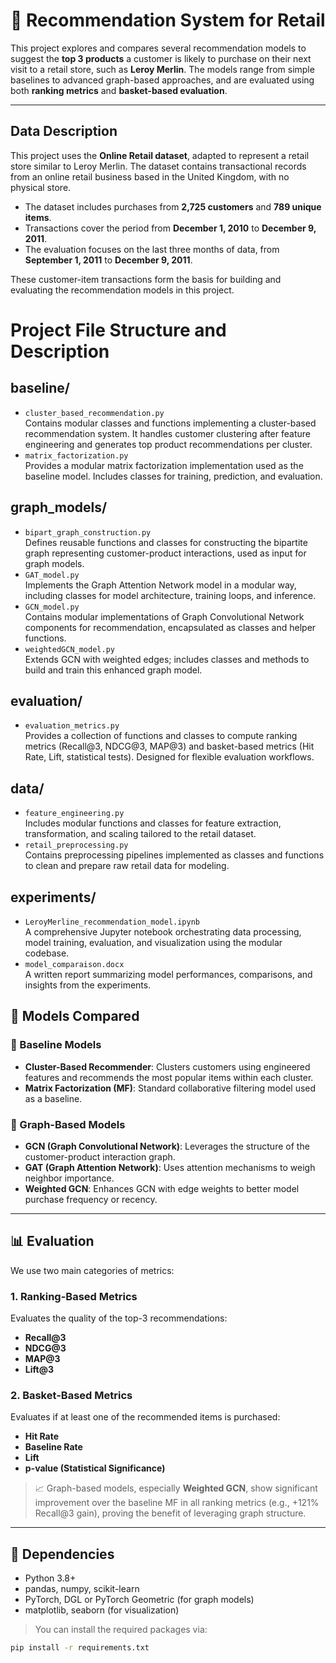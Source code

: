 # 🛒 Recommendation System for Retail

This project explores and compares several recommendation models to suggest the **top 3 products** a customer is likely to purchase on their next visit to a retail store, such as **Leroy Merlin**. The models range from simple baselines to advanced graph-based approaches, and are evaluated using both **ranking metrics** and **basket-based evaluation**.

---
## Data Description

This project uses the **Online Retail dataset**, adapted to represent a retail store similar to Leroy Merlin. The dataset contains transactional records from an online retail business based in the United Kingdom, with no physical store.

- The dataset includes purchases from **2,725 customers** and **789 unique items**.
- Transactions cover the period from **December 1, 2010** to **December 9, 2011**.
- The evaluation focuses on the last three months of data, from **September 1, 2011** to **December 9, 2011**.

These customer-item transactions form the basis for building and evaluating the recommendation models in this project.

# Project File Structure and Description

## baseline/
- `cluster_based_recommendation.py`  
  Contains modular classes and functions implementing a cluster-based recommendation system. It handles customer clustering after feature engineering and generates top product recommendations per cluster.
- `matrix_factorization.py`  
  Provides a modular matrix factorization implementation used as the baseline model. Includes classes for training, prediction, and evaluation.

## graph_models/
- `bipart_graph_construction.py`  
  Defines reusable functions and classes for constructing the bipartite graph representing customer-product interactions, used as input for graph models.
- `GAT_model.py`  
  Implements the Graph Attention Network model in a modular way, including classes for model architecture, training loops, and inference.
- `GCN_model.py`  
  Contains modular implementations of Graph Convolutional Network components for recommendation, encapsulated as classes and helper functions.
- `weightedGCN_model.py`  
  Extends GCN with weighted edges; includes classes and methods to build and train this enhanced graph model.

## evaluation/
- `evaluation_metrics.py`  
  Provides a collection of functions and classes to compute ranking metrics (Recall@3, NDCG@3, MAP@3) and basket-based metrics (Hit Rate, Lift, statistical tests). Designed for flexible evaluation workflows.

## data/
- `feature_engineering.py`  
  Includes modular functions and classes for feature extraction, transformation, and scaling tailored to the retail dataset.
- `retail_preprocessing.py`  
  Contains preprocessing pipelines implemented as classes and functions to clean and prepare raw retail data for modeling.

## experiments/
- `LeroyMerline_recommendation_model.ipynb`  
  A comprehensive Jupyter notebook orchestrating data processing, model training, evaluation, and visualization using the modular codebase.
- `model_comparaison.docx`  
  A written report summarizing model performances, comparisons, and insights from the experiments.




## 🧠 Models Compared

### 🔹 Baseline Models
- **Cluster-Based Recommender**: Clusters customers using engineered features and recommends the most popular items within each cluster.
- **Matrix Factorization (MF)**: Standard collaborative filtering model used as a baseline.

### 🔹 Graph-Based Models
- **GCN (Graph Convolutional Network)**: Leverages the structure of the customer-product interaction graph.
- **GAT (Graph Attention Network)**: Uses attention mechanisms to weigh neighbor importance.
- **Weighted GCN**: Enhances GCN with edge weights to better model purchase frequency or recency.

---

## 📊 Evaluation

We use two main categories of metrics:

### 1. **Ranking-Based Metrics**
Evaluates the quality of the top-3 recommendations:
- **Recall@3**
- **NDCG@3**
- **MAP@3**
- **Lift@3**

### 2. **Basket-Based Metrics**
Evaluates if at least one of the recommended items is purchased:
- **Hit Rate**
- **Baseline Rate**
- **Lift**
- **p-value (Statistical Significance)**

> 📈 Graph-based models, especially **Weighted GCN**, show significant improvement over the baseline MF in all ranking metrics (e.g., +121% Recall@3 gain), proving the benefit of leveraging graph structure.

---

## 📌 Dependencies

- Python 3.8+
- pandas, numpy, scikit-learn
- PyTorch, DGL or PyTorch Geometric (for graph models)
- matplotlib, seaborn (for visualization)

> You can install the required packages via:
```bash
pip install -r requirements.txt
